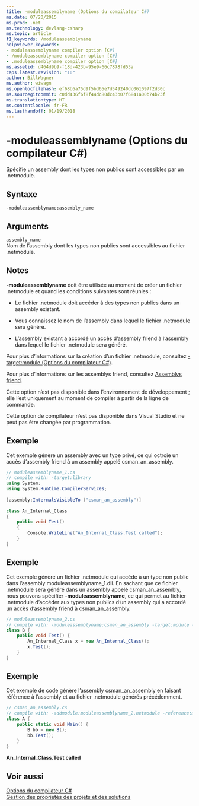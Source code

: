 ```yaml
---
title: -moduleassemblyname (Options du compilateur C#)
ms.date: 07/20/2015
ms.prod: .net
ms.technology: devlang-csharp
ms.topic: article
f1_keywords: /moduleassemblyname
helpviewer_keywords:
- moduleassemblyname compiler option [C#]
- /moduleassemblyname compiler option [C#]
- .moduleassemblyname compiler option [C#]
ms.assetid: d464d9b9-f18d-423b-95e9-66c7878fd53a
caps.latest.revision: "10"
author: BillWagner
ms.author: wiwagn
ms.openlocfilehash: ef68b6a75d9f5bd65e7d549240dc061097f2d30c
ms.sourcegitcommit: c0dd436f6f8f44dc80dc43b07f6841a00b74b23f
ms.translationtype: HT
ms.contentlocale: fr-FR
ms.lasthandoff: 01/19/2018
---
```

# <a name="-moduleassemblyname-c-compiler-option"></a>-moduleassemblyname (Options du compilateur C#)
Spécifie un assembly dont les types non publics sont accessibles par un .netmodule.  
  
## <a name="syntax"></a>Syntaxe  
  
```console  
-moduleassemblyname:assembly_name  
```  
  
## <a name="arguments"></a>Arguments  
 `assembly_name`  
 Nom de l’assembly dont les types non publics sont accessibles au fichier .netmodule.  
  
## <a name="remarks"></a>Notes  
 **-moduleassemblyname** doit être utilisée au moment de créer un fichier .netmodule et quand les conditions suivantes sont réunies :  
  
-   Le fichier .netmodule doit accéder à des types non publics dans un assembly existant.  
  
-   Vous connaissez le nom de l’assembly dans lequel le fichier .netmodule sera généré.  
  
-   L’assembly existant a accordé un accès d’assembly friend à l’assembly dans lequel le fichier .netmodule sera généré.  
  
 Pour plus d’informations sur la création d’un fichier .netmodule, consultez [-target:module (Options du compilateur C#)](../../../csharp/language-reference/compiler-options/target-module-compiler-option.md).  
  
 Pour plus d’informations sur les assemblys friend, consultez [Assemblys friend](../../programming-guide/concepts/assemblies-gac/friend-assemblies.md).  
  
 Cette option n’est pas disponible dans l’environnement de développement ; elle l’est uniquement au moment de compiler à partir de la ligne de commande.  
  
 Cette option de compilateur n’est pas disponible dans Visual Studio et ne peut pas être changée par programmation.  
  
## <a name="example"></a>Exemple  
 Cet exemple génère un assembly avec un type privé, ce qui octroie un accès d’assembly friend à un assembly appelé csman_an_assembly.  
  
```csharp  
// moduleassemblyname_1.cs  
// compile with: -target:library  
using System;  
using System.Runtime.CompilerServices;  
  
[assembly:InternalsVisibleTo ("csman_an_assembly")]  
  
class An_Internal_Class   
{  
    public void Test()   
    {   
        Console.WriteLine("An_Internal_Class.Test called");   
    }  
}  
```  
  
## <a name="example"></a>Exemple  
 Cet exemple génère un fichier .netmodule qui accède à un type non public dans l’assembly moduleassemblyname_1.dll. En sachant que ce fichier .netmodule sera généré dans un assembly appelé csman_an_assembly, nous pouvons spécifier **-moduleassemblyname**, ce qui permet au fichier .netmodule d’accéder aux types non publics d’un assembly qui a accordé un accès d’assembly friend à csman_an_assembly.  
  
```csharp  
// moduleassemblyname_2.cs  
// compile with: -moduleassemblyname:csman_an_assembly -target:module -reference:moduleassemblyname_1.dll  
class B {  
    public void Test() {  
        An_Internal_Class x = new An_Internal_Class();  
        x.Test();  
    }  
}  
```  
  
## <a name="example"></a>Exemple  
 Cet exemple de code génère l’assembly csman_an_assembly en faisant référence à l’assembly et au fichier .netmodule générés précédemment.  
  
```csharp  
// csman_an_assembly.cs  
// compile with: -addmodule:moduleassemblyname_2.netmodule -reference:moduleassemblyname_1.dll  
class A {  
    public static void Main() {  
        B bb = new B();  
        bb.Test();  
    }  
}  
```  
  
 **An_Internal_Class.Test called**  
## <a name="see-also"></a>Voir aussi  
 [Options du compilateur C#](../../../csharp/language-reference/compiler-options/index.md)  
 [Gestion des propriétés des projets et des solutions](/visualstudio/ide/managing-project-and-solution-properties)
